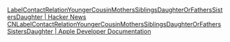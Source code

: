 
[LabelContactRelationYoungerCousinMothersSiblingsDaughterOrFathersSistersDaughter | Hacker News](https://news.ycombinator.com/item?id=37603331)
[CNLabelContactRelationYoungerCousinMothersSiblingsDaughterOrFathersSistersDaughter | Apple Developer Documentation](https://developer.apple.com/documentation/contacts/cnlabelcontactrelationyoungercousinmotherssiblingsdaughterorfatherssistersdaughter)
